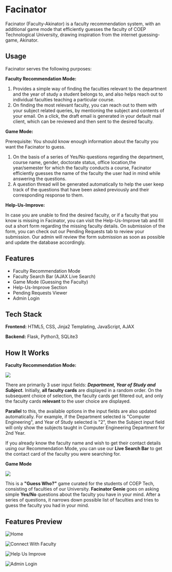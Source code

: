 
# Facinator

Facinator (Faculty-Akinator) is a faculty recommendation system, with an additional game mode that efficiently guesses the faculty of COEP Technological University, drawing inspiration from the internet guessing-game, Akinator. 

## Usage

Facinator serves the following purposes:

**Faculty Recommendation Mode:**
1. Provides a simple way of finding the faculties relevant to the department and the year of study a student belongs to, and also helps reach out to individual faculties teaching a particular course. 
2. On finding the most relevant faculty, you can reach out to them with your subject related queries, by mentioning the subject and contents of your email. On a click, the draft email is generated in your default mail client, which can be reviewed and then sent to the desired faculty.  
  
 
**Game Mode:**

Prerequisite: You should know enough information about the faculty you want the Facinator to guess.

1. On the basis of a series of Yes/No questions regarding the department, course name, gender, doctorate status, office location,the year/semester for which the faculty conducts a course, Facinator efficiently guesses the name of the faculty the user had in mind while answering the questions.
2. A question thread will be generated automatically to help the user keep track of the questions that have been asked previously and their corresponding response to them.


  
**Help-Us-Improve:**
  
In case you are unable to find the desired faculty, or if a faculty that you know is missing in Facinator, you can visit the Help-Us-Improve tab and fill out a short form regarding the missing faculty details. On submission of the form, you can check out our Pending Requests tab to review your submission. Our admin will review the form submission as soon as possible and update the database accordingly.




## Features

- Faculty Recommendation Mode
- Faculty Search Bar (AJAX Live Search)
- Game Mode (Guessing the Faculty)
- Help-Us-Improve Section
- Pending Requests Viewer
- Admin Login

## Tech Stack

**Frontend:** HTML5, CSS, Jinja2 Templating, JavaScript, AJAX

**Backend:** Flask, Python3, SQLite3

## How It Works

**Faculty Recommendation Mode:**



![](https://github.com/roguexsubmarine/faculty_akinator/static/README_img/facinator7.png)




There are primarily 3 user input fields: ___Department, Year of Study and Subject.___
Initially, **all faculty cards** are displayed in a random order.
On the subsequent choice of selection, the faculty cards get filtered out, and only the faculty cards **relevant** to the user choice are displayed. 


**Parallel** to this, the available options in the input fields are also updated automatically. 
For example, if the Department selected is "Computer Engineering", and Year of Study selected is "2", then the Subject input field will only show the subjects taught in Computer Engineering Department for 2nd Year.

If you already know the faculty name and wish to get their contact details using our Recommendation Mode, you can use our **Live Search Bar** to get the contact card of the faculty you were searching for.

  
**Game Mode**





![](https://github.com/roguexsubmarine/faculty_akinator/static/README_img/facinator2.png)


This is a **"Guess Who?"** game curated for the students of COEP Tech, consisting of faculties of our University.
**Facinator Genie** goes on asking simple **Yes/No** questions about the faculty you have in your mind. After a series of questions, it narrows down possible list of faculties and tries to guess the faculty you had in your mind. 


## Features Preview



![Home](https://github.com/roguexsubmarine/faculty_akinator/static/README_img/facinator1.png)




![Connect With Faculty](https://github.com/roguexsubmarine/faculty_akinator/static/README_img/facinator8.png)




![Help Us Improve](https://github.com/roguexsubmarine/faculty_akinator/static/README_img/facinator3.png)




![Admin Login](https://github.com/roguexsubmarine/faculty_akinator/static/README_img/facinator5.png)


